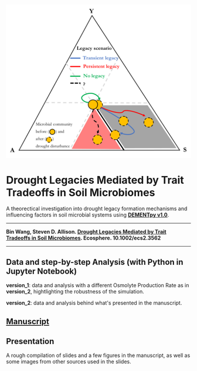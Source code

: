 ![Decomposition Scenarios](https://github.com/bioatmosphere/microbiome-drought-legacy/blob/master/presentation/source_materials/yas_figure_v2.svg)

# Drought Legacies Mediated by Trait Tradeoffs in Soil Microbiomes

A theorectical investigation into drought legacy formation mechanisms and influencing factors in soil microbial systems using [**DEMENTpy v1.0**](https://github.com/bioatmosphere/DEMENTpy/releases/tag/v1.0).

---

**Bin Wang, Steven D. Allison. [Drought Legacies Mediated by Trait Tradeoffs in Soil Microbiomes](https://doi.org/10.1002/ecs2.3562). Ecosphere. 10.1002/ecs2.3562**

---

## Data and step-by-step Analysis (with Python in Jupyter Notebook)

**version_1**: data and analysis with a different Osmolyte Production Rate as in **version_2**, hightlighting the robustness of the simulation.

**version_2**: data and analysis behind what's presented in the manuscript.


## [Manuscript](https://github.com/bioatmosphere/microbiome-drought-legacy/tree/master/writing)


## Presentation 

A rough compilation of slides and a few figures in the manuscript, as well as some images from other sources used in the slides. 
